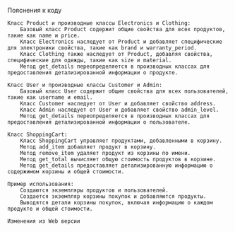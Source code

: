 Пояснения к коду

    Класс Product и производные классы Electronics и Clothing:
        Базовый класс Product содержит общие свойства для всех продуктов, такие как name и price.
        Класс Electronics наследует от Product и добавляет специфические для электроники свойства, такие как brand и warranty_period.
        Класс Clothing также наследует от Product, добавляя свойства, специфические для одежды, такие как size и material.
        Метод get_details переопределяется в производных классах для предоставления детализированной информации о продукте.

    Класс User и производные классы Customer и Admin:
        Базовый класс User содержит общие свойства для всех пользователей, такие как username и email.
        Класс Customer наследует от User и добавляет свойство address.
        Класс Admin наследует от User и добавляет свойство admin_level.
        Метод get_details переопределяется в производных классах для предоставления детализированной информации о пользователе.

    Класс ShoppingCart:
        Класс ShoppingCart управляет продуктами, добавленными в корзину.
        Метод add_item добавляет продукт в корзину.
        Метод remove_item удаляет продукт из корзины по имени.
        Метод get_total вычисляет общую стоимость продуктов в корзине.
        Метод get_details предоставляет детализированную информацию о содержимом корзины и общей стоимости.

    Пример использования:
        Создаются экземпляры продуктов и пользователей.
        Создается экземпляр корзины покупок и добавляются продукты.
        Выводятся детали корзины покупок, включая информацию о каждом продукте и общей стоимости.

    Изменения из Web версии
